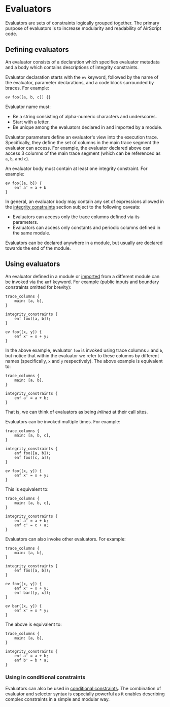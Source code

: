 # Evaluators
Evaluators are sets of constraints logically grouped together. The primary purpose of evaluators is to increase modularity and readability of AirScript code.

## Defining evaluators
An evaluator consists of a declaration which specifies evaluator metadata and a body which contains descriptions of integrity constraints.

Evaluator declaration starts with the `ev` keyword, followed by the name of the evaluator, parameter declarations, and a code block surrounded by braces. For example:
```
ev foo([a, b, c]) {}
```
Evaluator name must:
- Be a string consisting of alpha-numeric characters and underscores.
- Start with a letter.
- Be unique among the evaluators declared in and imported by a module.

Evaluator parameters define an evaluator's view into the execution trace. Specifically, they define the set of columns in the main trace segment the evaluator can access. For example, the evaluator declared above can access 3 columns of the main trace segment (which can be referenced as `a`, `b`, and `c`).

An evaluator body must contain at least one integrity constraint. For example:
```
ev foo([a, b]) {
    enf a' = a + b
}
```
In general, an evaluator body may contain any set of expressions allowed in the [integrity constraints](./constraints.md#integrity-constraints-integrity_constraints) section subject to the following caveats:

- Evaluators can access only the trace columns defined via its parameters.
- Evaluators can access only constants and periodic columns defined in the same module.

Evaluators can be declared anywhere in a module, but usually are declared towards the end of the module.

## Using evaluators
An evaluator defined in a module or [imported](./organization.md#importing-evaluators) from a different module can be invoked via the `enf` keyword. For example (public inputs and boundary constraints omitted for brevity):
```
trace_columns {
    main: [a, b],
}

integrity_constraints {
    enf foo([a, b]);
}

ev foo([x, y]) {
    enf x' = x + y;
}
```
In the above example, evaluator `foo` is invoked using trace columns `a` and `b`, but notice that within the evaluator we refer to these columns by different names (specifically, `x` and `y` respectively). The above example is equivalent to:
```
trace_columns {
    main: [a, b],
}

integrity_constraints {
    enf a' = a + b;
}
```
That is, we can think of evaluators as being *inlined* at their call sites.

Evaluators can be invoked multiple times. For example:
```
trace_columns {
    main: [a, b, c],
}

integrity_constraints {
    enf foo([a, b]);
    enf foo([c, a]);
}

ev foo([x, y]) {
    enf x' = x + y;
}
```
This is equivalent to:
```
trace_columns {
    main: [a, b, c],
}

integrity_constraints {
    enf a' = a + b;
    enf c' = c + a;
}
```
Evaluators can also invoke other evaluators. For example:
```
trace_columns {
    main: [a, b],
}

integrity_constraints {
    enf foo([a, b]);
}

ev foo([x, y]) {
    enf x' = x + y;
    enf bar([y, x]);
}

ev bar([x, y]) {
    enf x' = x * y;
}
```
The above is equivalent to:

```
trace_columns {
    main: [a, b],
}

integrity_constraints {
    enf a' = a + b;
    enf b' = b * a;
}
```

### Using in conditional constraints
Evaluators can also be used in [conditional constraints](./convenience.md#conditional-evaluators). The combination of evaluator and selector syntax is especially powerful as it enables describing complex constraints in a simple and modular way.
